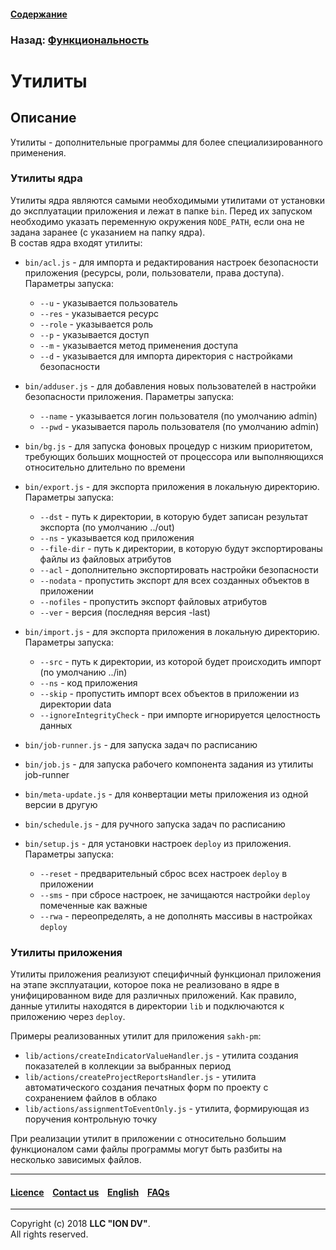 #### [Содержание](/docs/ru/index.md)

### Назад: [Функциональность](/docs/ru/2_system_description/functionality/functionality.md)

# Утилиты

## Описание

Утилиты - дополнительные программы для более специализированного применения.

### Утилиты ядра

Утилиты ядра являются самыми необходимыми утилитами от установки до эксплуатации приложения и лежат в папке `bin`. Перед их запуском необходимо указать переменную окружения `NODE_PATH`, если она не задана заранее (с указанием на папку ядра).  
В состав ядра входят утилиты:

- `bin/acl.js` - для импорта и редактирования настроек безопасности приложения (ресурсы, роли, пользователи, права доступа). Параметры запуска:   
    - `--u` - указывается пользователь   
    - `--res` - указывается ресурс   
    - `--role` - указывается роль   
    - `--p` - указывается доступ   
    - `--m` - указывается метод применения доступа   
    - `--d` - указывается для импорта директория с настройками безопасности

- `bin/adduser.js` - для добавления новых пользователей в настройки безопасности приложения. Параметры запуска:
    - `--name` - указывается логин пользователя (по умолчанию admin)   
    - `--pwd` - указывается пароль пользователя (по умолчанию admin)   

- `bin/bg.js` - для запуска фоновых процедур с низким приоритетом, требующих больших мощностей от процессора или выполняющихся относительно длительно по времени
- `bin/export.js` - для экспорта приложения в локальную директорию. Параметры запуска:
    - `--dst` - путь к директории, в которую будет записан результат экспорта (по умолчанию ../out)   
    - `--ns` - указывается код приложения   
    - `--file-dir` - путь к директории, в которую будут экспортированы файлы из файловых атрибутов   
    - `--acl` - дополнительно экспортировать настройки безопасности   
    - `--nodata` - пропустить экспорт для всех созданных объектов в приложении  
    - `--nofiles` - пропустить экспорт файловых атрибутов   
    - `--ver` - версия (последняя версия -last)

- `bin/import.js` - для экспорта приложения в локальную директорию. Параметры запуска:
    - `--src` - путь к директории, из которой будет происходить импорт (по умолчанию ../in)   
    - `--ns` - код приложения
    - `--skip` - пропустить импорт всех объектов в приложении из директории data
    - `--ignoreIntegrityCheck` - при импорте игнорируется целостность данных

- `bin/job-runner.js` - для запуска задач по расписанию
- `bin/job.js` - для запуска рабочего компонента задания из утилиты job-runner
- `bin/meta-update.js` - для конвертации меты приложения из одной версии в другую
- `bin/schedule.js` - для ручного запуска задач по расписанию
- `bin/setup.js` - для установки настроек `deploy` из приложения. Параметры запуска:
    - `--reset` - предварительный сброс всех настроек `deploy` в приложении
    - `--sms` - при сбросе настроек, не зачищаются настройки `deploy` помеченные как важные
    - `--rwa` - переопределять, а не дополнять массивы в настройках `deploy`

### Утилиты приложения

Утилиты приложения реализуют специфичный функционал приложения на этапе эксплуатации, которое пока не реализовано в ядре в унифицированном виде для различных приложений. Как правило, данные утилиты находятся в директории `lib` и подключаются к приложению через `deploy`.

Примеры реализованных утилит для приложения `sakh-pm`:

- `lib/actions/createIndicatorValueHandler.js` - утилита создания показателей в коллекции за выбранных период   
- `lib/actions/createProjectReportsHandler.js` - утилита автоматического создания печатных форм по проекту с сохранением файлов в облако
- `lib/actions/assignmentToEventOnly.js` - утилита, формирующая из поручения контрольную точку

При реализации утилит в приложении с относительно большим функционалом сами файлы программы могут быть разбиты на несколько зависимых файлов.

--------------------------------------------------------------------------  


 #### [Licence](/LICENCE.md) &ensp;  [Contact us](https://iondv.com) &ensp;  [English](/docs/en/2_system_description/functionality/virtual_attr.md)   &ensp; [FAQs](/faqs.md)          



--------------------------------------------------------------------------  

Copyright (c) 2018 **LLC "ION DV"**.   
All rights reserved. 